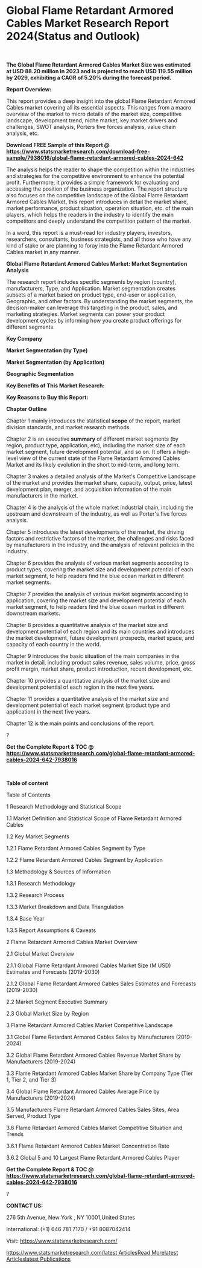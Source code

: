 <h1>Global Flame Retardant Armored Cables Market Research Report 2024(Status and Outlook)</h1><br/><p><strong>The Global Flame Retardant Armored Cables Market Size was estimated at USD 88.20 million in 2023 and is projected to reach USD 119.55 million by 2029, exhibiting a <strong>CAGR</strong> of 5.20% during the forecast period.</strong></p>
 
 
 
 <p><strong>Report Overview:</strong></p>
 
 
 
 <p>This report provides a deep insight into the global Flame Retardant Armored Cables market covering all its essential aspects. This ranges from a macro overview of the market to micro details of the market size, competitive landscape, development trend, niche market, key market drivers and challenges, SWOT analysis, Porters five forces analysis, value chain analysis, etc.</p>
 
 
 
 <p><strong>Download FREE Sample of this Report @ <a href="https://www.statsmarketresearch.com/download-free-sample/7938016/global-flame-retardant-armored-cables-2024-642">https://www.statsmarketresearch.com/download-free-sample/7938016/global-flame-retardant-armored-cables-2024-642</a></strong></p>
 
 
 
 <p>The analysis helps the reader to shape the competition within the industries and strategies for the competitive environment to enhance the potential profit. Furthermore, it provides a simple framework for evaluating and accessing the position of the business organization. The report structure also focuses on the competitive landscape of the Global Flame Retardant Armored Cables Market, this report introduces in detail the market share, market performance, product situation, operation situation, etc. of the main players, which helps the readers in the industry to identify the main competitors and deeply understand the competition pattern of the market.</p>
 
 
 
 <p>In a word, this report is a must-read for industry players, investors, researchers, consultants, business strategists, and all those who have any kind of stake or are planning to foray into the Flame Retardant Armored Cables market in any manner.</p>
 
 
 
 <p><strong>Global Flame Retardant Armored Cables Market: Market Segmentation Analysis</strong></p>
 
 
 
 <p>The research report includes specific segments by region (country), manufacturers, Type, and Application. Market segmentation creates subsets of a market based on product type, end-user or application, Geographic, and other factors. By understanding the market segments, the decision-maker can leverage this targeting in the product, sales, and marketing strategies. Market segments can power your product development cycles by informing how you create product offerings for different segments.</p>
 
 
 
 <p><strong>Key Company</strong></p>
 
 
 
 <p><strong>Market Segmentation (by Type)</strong></p>
 
 
 
 <p><strong>Market Segmentation (<strong>by Application</strong>)</strong></p>
 
 
 
 <p><strong>Geographic Segmentation</strong></p>
 
 
 
 <p><strong>Key Benefits of This Market Research:</strong></p>
 
 
 
 <p><strong>Key <strong>Reasons to Buy</strong> this Report:</strong></p>
 
 
 
 <p><strong>Chapter Outline</strong></p>
 
 
 
 <p>Chapter 1 mainly introduces the statistical <strong>scope</strong> of the report, market division standards, and market research methods.</p>
 
 
 
 <p>Chapter 2 is an executive <strong>summary</strong> of different market segments (by region, product type, application, etc), including the market size of each market segment, future development potential, and so on. It offers a high-level view of the current state of the Flame Retardant Armored Cables Market and its likely evolution in the short to mid-term, and long term.</p>
 
 
 
 <p>Chapter 3 makes a detailed analysis of the Market&#39;s Competitive Landscape of the market and provides the market share, capacity, output, price, latest development plan, merger, and acquisition information of the main manufacturers in the market.</p>
 
 
 
 <p>Chapter 4 is the analysis of the whole market industrial chain, including the upstream and downstream of the industry, as well as Porter&#39;s five forces analysis.</p>
 
 
 
 <p>Chapter 5 introduces the latest developments of the market, the driving factors and restrictive factors of the market, the challenges and risks faced by manufacturers in the industry, and the analysis of relevant policies in the industry.</p>
 
 
 
 <p>Chapter 6 provides the analysis of various market segments according to product types, covering the market size and development potential of each market segment, to help readers find the blue ocean market in different market segments.</p>
 
 
 
 <p>Chapter 7 provides the analysis of various market segments according to application, covering the market size and development potential of each market segment, to help readers find the blue ocean market in different downstream markets.</p>
 
 
 
 <p>Chapter 8 provides a quantitative analysis of the market size and development potential of each region and its main countries and introduces the market development, future development prospects, market space, and capacity of each country in the world.</p>
 
 
 
 <p>Chapter 9 introduces the basic situation of the main companies in the market in detail, including product sales revenue, sales volume, price, gross profit margin, market share, product introduction, recent development, etc.</p>
 
 
 
 <p>Chapter 10 provides a quantitative analysis of the market size and development potential of each region in the next five years.</p>
 
 
 
 <p>Chapter 11 provides a quantitative analysis of the market size and development potential of each market segment (product type and application) in the next five years.</p>
 
 
 
 <p>Chapter 12 is the main points and conclusions of the report.</p>
 
 
 
 <p>? </p>
 
 
 
 <div><b>Get the Complete Report & TOC @ <a href="https://www.statsmarketresearch.com/global-flame-retardant-armored-cables-2024-642-7938016">https://www.statsmarketresearch.com/global-flame-retardant-armored-cables-2024-642-7938016</a></b></div>
 
 
 
 <p><br />
 
 <b>Table of content</b></p>
 
 
 
 <p>Table of Contents<br />
 
 1 Research Methodology and Statistical Scope<br />
 
 1.1 Market Definition and Statistical Scope of Flame Retardant Armored Cables<br />
 
 1.2 Key Market Segments<br />
 
 1.2.1 Flame Retardant Armored Cables Segment by Type<br />
 
 1.2.2 Flame Retardant Armored Cables Segment by Application<br />
 
 1.3 Methodology & Sources of Information<br />
 
 1.3.1 Research Methodology<br />
 
 1.3.2 Research Process<br />
 
 1.3.3 Market Breakdown and Data Triangulation<br />
 
 1.3.4 Base Year<br />
 
 1.3.5 Report Assumptions & Caveats<br />
 
 2 Flame Retardant Armored Cables Market Overview<br />
 
 2.1 Global Market Overview<br />
 
 2.1.1 Global Flame Retardant Armored Cables Market Size (M USD) Estimates and Forecasts (2019-2030)<br />
 
 2.1.2 Global Flame Retardant Armored Cables Sales Estimates and Forecasts (2019-2030)<br />
 
 2.2 Market Segment Executive Summary<br />
 
 2.3 Global Market Size by Region<br />
 
 3 Flame Retardant Armored Cables Market Competitive Landscape<br />
 
 3.1 Global Flame Retardant Armored Cables Sales by Manufacturers (2019-2024)<br />
 
 3.2 Global Flame Retardant Armored Cables Revenue Market Share by Manufacturers (2019-2024)<br />
 
 3.3 Flame Retardant Armored Cables Market Share by Company Type (Tier 1, Tier 2, and Tier 3)<br />
 
 3.4 Global Flame Retardant Armored Cables Average Price by Manufacturers (2019-2024)<br />
 
 3.5 Manufacturers Flame Retardant Armored Cables Sales Sites, Area Served, Product Type<br />
 
 3.6 Flame Retardant Armored Cables Market Competitive Situation and Trends<br />
 
 3.6.1 Flame Retardant Armored Cables Market Concentration Rate<br />
 
 3.6.2 Global 5 and 10 Largest Flame Retardant Armored Cables Player</p>
 
 
 
 <div><b>Get the Complete Report & TOC @ <a href="https://www.statsmarketresearch.com/global-flame-retardant-armored-cables-2024-642-7938016">https://www.statsmarketresearch.com/global-flame-retardant-armored-cables-2024-642-7938016</a></b></div>
 
 
 
 <p>? </p>
 
 
 
 <p><b>CONTACT US:</b><br />
 
 276 5th Avenue, New York , NY 10001,United States<br />
 
 International: (+1) 646 781 7170 / +91 8087042414<br />
 
 Visit: <a href="https://www.statsmarketresearch.com/">https://www.statsmarketresearch.com/</a><br />
 
 <a href="https://gyeongbokgung.com">https://www.statsmarketresearch.com/</a><a href="https://hallyeomaritime.com">latest Articles</a><a href="https://jingwansa.com">Read More</a><a href="https://nguoiviet.jp/">latest Articles</a><a href="https://www.intelmarketresearch.com/">latest Publications</a></p>